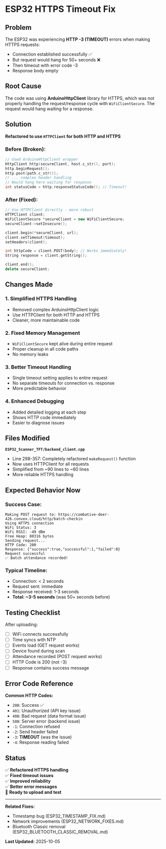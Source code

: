 # ESP32 HTTPS Timeout Fix

## Problem

The ESP32 was experiencing **HTTP -3 (TIMEOUT)** errors when making HTTPS requests:
- Connection established successfully ✅
- But request would hang for 50+ seconds ❌
- Then timeout with error code -3
- Response body empty

## Root Cause

The code was using **ArduinoHttpClient** library for HTTPS, which was not properly handling the request/response cycle with `WiFiClientSecure`. The request would hang waiting for a response.

## Solution

**Refactored to use `HTTPClient` for both HTTP and HTTPS**

### Before (Broken):
```cpp
// Used ArduinoHttpClient wrapper
HttpClient http(secureClient, host.c_str(), port);
http.beginRequest();
http.post(path.c_str());
// ... complex header handling
// Would hang here waiting for response
int statusCode = http.responseStatusCode(); // Timeout!
```

### After (Fixed):
```cpp
// Use HTTPClient directly - more robust
HTTPClient client;
WiFiClientSecure *secureClient = new WiFiClientSecure;
secureClient->setInsecure();

client.begin(*secureClient, url);
client.setTimeout(timeout);
setHeaders(client);

int httpCode = client.POST(body); // Works immediately!
String response = client.getString();

client.end();
delete secureClient;
```

## Changes Made

### 1. Simplified HTTPS Handling
- Removed complex ArduinoHttpClient logic
- Use HTTPClient for both HTTP and HTTPS
- Cleaner, more maintainable code

### 2. Fixed Memory Management
- `WiFiClientSecure` kept alive during entire request
- Proper cleanup in all code paths
- No memory leaks

### 3. Better Timeout Handling
- Single timeout setting applies to entire request
- No separate timeouts for connection vs. response
- More predictable behavior

### 4. Enhanced Debugging
- Added detailed logging at each step
- Shows HTTP code immediately
- Easier to diagnose issues

## Files Modified

**`ESP32_Scanner_TFT/backend_client.cpp`**
- Line 298-357: Completely refactored `makeRequest()` function
- Now uses HTTPClient for all requests
- Simplified from ~90 lines to ~60 lines
- More reliable HTTPS handling

## Expected Behavior Now

### Success Case:
```
Making POST request to: https://combative-deer-426.convex.cloud/http/batch-checkin
Using HTTPS connection
WiFi Status: 3
WiFi RSSI: -49 dBm
Free Heap: 80316 bytes
Sending request...
HTTP Code: 200
Response: {"success":true,"successful":1,"failed":0}
Request successful
✅ Batch attendance recorded!
```

### Typical Timeline:
- Connection: < 2 seconds
- Request sent: immediate
- Response received: 1-3 seconds
- **Total: ~3-5 seconds** (was 50+ seconds before)

## Testing Checklist

After uploading:
- [ ] WiFi connects successfully
- [ ] Time syncs with NTP
- [ ] Events load (GET request works)
- [ ] Device found during scan
- [ ] Attendance recorded (POST request works)
- [ ] HTTP Code is 200 (not -3)
- [ ] Response contains success message

## Error Code Reference

**Common HTTP Codes:**
- `200`: Success ✅
- `401`: Unauthorized (API key issue)
- `400`: Bad request (data format issue)
- `500`: Server error (backend issue)
- `-1`: Connection refused
- `-2`: Send header failed
- `-3`: **TIMEOUT** (was the issue)
- `-4`: Response reading failed

## Status

✅ **Refactored HTTPS handling**  
✅ **Fixed timeout issues**  
✅ **Improved reliability**  
✅ **Better error messages**  
🔄 **Ready to upload and test**

---

**Related Fixes:**
- Timestamp bug (ESP32_TIMESTAMP_FIX.md)
- Network improvements (ESP32_NETWORK_FIXES.md)
- Bluetooth Classic removal (ESP32_BLUETOOTH_CLASSIC_REMOVAL.md)

**Last Updated:** 2025-10-05
